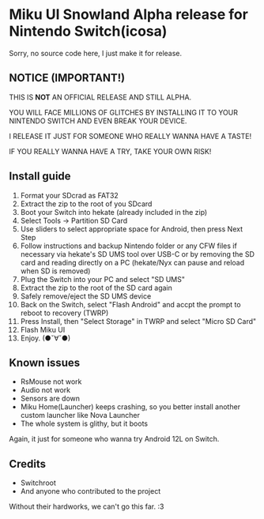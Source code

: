 # Miku UI Snowland Alpha release for Nintendo Switch(icosa)

Sorry, no source code here, I just make it for release.

## NOTICE (IMPORTANT!)

THIS IS **NOT** AN OFFICIAL RELEASE AND STILL ALPHA.

YOU WILL FACE MILLIONS OF GLITCHES BY INSTALLING IT TO YOUR NINTENDO SWITCH AND EVEN BREAK YOUR DEVICE.

I RELEASE IT JUST FOR SOMEONE WHO REALLY WANNA HAVE A TASTE! 

IF YOU REALLY WANNA HAVE A TRY, TAKE YOUR OWN RISK!

## Install guide

1. Format your SDcrad as FAT32
2. Extract the zip to the root of you SDcard
3. Boot your Switch into hekate (already included in the zip)
4. Select Tools -> Partition SD Card
5. Use sliders to select appropriate space for Android, then press Next Step
6. Follow instructions and backup Nintendo folder or any CFW files if necessary via hekate's SD UMS tool over USB-C or by removing the SD card and reading directly on a PC (hekate/Nyx can pause and reload when SD is removed)
7. Plug the Switch into your PC and select "SD UMS"
8. Extract the zip to the root of the SD card again
9. Safely remove/eject the SD UMS device
10. Back on the Switch, select "Flash Android" and accpt the prompt to reboot to recovery (TWRP)
11. Press Install, then "Select Storage" in TWRP and select "Micro SD Card"
12. Flash Miku UI
13. Enjoy. (●ˇ∀ˇ●)

## Known issues
- RsMouse not work
- Audio not work
- Sensors are down
- Miku Home(Launcher) keeps crashing, so you better install another custom launcher like Nova Launcher
- The whole system is glithy, but it boots

Again, it just for someone who wanna try Android 12L on Switch.

## Credits
- Switchroot 
- And anyone who contributed to the project

Without their hardworks, we can't go this far. :3
